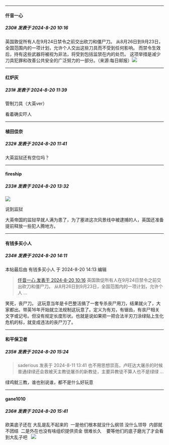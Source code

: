 ﻿
*****

####  仟音一心  
##### 230#       发表于 2024-8-20 10:16

英国敦促所有人在9月24日禁令之前交出砍刀和僵尸刀。
从8月26日到9月23日，全国范围内的一项计划，允许个人交出这些刀具而不受到任何影响。
而禁令生效后，持有这些武器将被视为非法，将受到包括监禁在内的处罚。
这项举措是减少刀具犯罪和改善公共安全的广泛努力的一部分。（来源:每日邮报）
 ​​​<img src="https://p.sda1.dev/19/76b51001ff685160ddd547df86372b21/image.jpg" referrerpolicy="no-referrer">


*****

####  红炉灰  
##### 231#       发表于 2024-8-20 11:39

管制刀具（大英ver）

看着确实吓人

*****

####  植田佳奈  
##### 232#       发表于 2024-8-20 11:41

大英监狱还有空位吗？


*****

####  fireship  
##### 233#       发表于 2024-8-20 13:32

<img src="https://static.saraba1st.com/image/smiley/face2017/065.png" referrerpolicy="no-referrer">

说到监狱

大英帝国的监狱早就人满为患了，为了塞进这次风景线中被逮捕的人，英国还准备提前释放一些犯人腾地方。


*****

####  有钱多买小人  
##### 234#       发表于 2024-8-20 14:11

 本帖最后由 有钱多买小人 于 2024-8-20 14:13 编辑 
<blockquote><a href="httphttps://bbs.saraba1st.com/2b/forum.php?mod=redirect&amp;goto=findpost&amp;pid=65951318&amp;ptid=2193956" target="_blank">仟音一心 发表于 2024-8-20 10:16</a>
英国敦促所有人在9月24日禁令之前交出砍刀和僵尸刀。
从8月26日到9月23日，全国范围内的一项计划，允许个人 ...</blockquote>
笑死，丧尸刀。
这玩意当年是卡巴整活搞了一套专杀丧尸用刀，结果就火了，大家都出。带英16年开始就立法规制这玩意了。定义为有刃，有锯齿，有丧尸相关文字或记号。但没有规定长度形状。也就是说如果把一把合法半刃刀涂绿贴上生化危机的标，就变成违法的丧尸刀了。


*****

####  和平保卫者  
##### 235#       发表于 2024-8-20 15:24

<blockquote>saderious 发表于 2024-8-11 13:41
也不用思想崇高，卢旺达大屠杀的时候普通绿绿还会救被天主教徒屠杀的新教徒，主要异教徒不算人也不是绿绿 ...</blockquote>
绿鸡鱿三教，谁也别说谁，都不是什么好玩意


*****

####  gane1010  
##### 236#       发表于 2024-8-20 15:41

欧美底子还在 大乱是乱不起来的  一是他们根本就没什么纲领 没什么领导  内部就不团结  二是外在也没有啥组织提供资金 很难长久    要等他们的底子磨光了才会看到大乱子吧   <img src="https://static.saraba1st.com/image/smiley/face2017/049.png" referrerpolicy="no-referrer">

